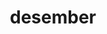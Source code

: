 ---
type: "dagur"
id: 2
title: "2. desember"
video: {
    title: "prufuvidjó",
    url: ./vidjo.webm
}
eventar: [
    {
        title: "Finndu jólagjöfina!,", 
        timi: "16:00"
    },
    {
        title: "Skautadans", 
        timi: "18:30"
    },
    {
        title: "Jólasveinnin mætir", 
        timi: "20:30"
    },
    {
        title: "Frí súpa", 
        timi: "22:30"
    },
]
---